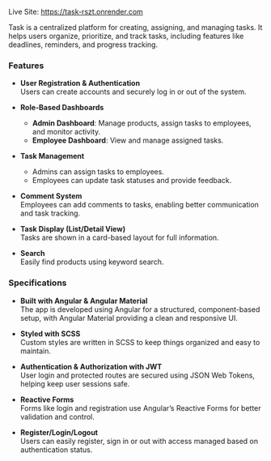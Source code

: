 Live Site: https://task-rszt.onrender.com

Task is a centralized platform for creating, assigning, and managing tasks. It helps users organize, prioritize, and track tasks, including features like deadlines, reminders, and progress tracking.

### Features

- **User Registration & Authentication**  
  Users can create accounts and securely log in or out of the system.

- **Role-Based Dashboards**  
  - **Admin Dashboard**: Manage products, assign tasks to employees, and monitor activity.  
  - **Employee Dashboard**: View and manage assigned tasks.

- **Task Management**  
  - Admins can assign tasks to employees.  
  - Employees can update task statuses and provide feedback.

- **Comment System**  
  Employees can add comments to tasks, enabling better communication and task tracking.

- **Task Display (List/Detail View)**  
  Tasks are shown in a card-based layout for full information.

- **Search**  
  Easily find products using keyword search.

### Specifications

- **Built with Angular & Angular Material**  
  The app is developed using Angular for a structured, component-based setup, with Angular Material providing a clean and responsive UI.

- **Styled with SCSS**  
  Custom styles are written in SCSS to keep things organized and easy to maintain.

- **Authentication & Authorization with JWT**  
  User login and protected routes are secured using JSON Web Tokens, helping keep user sessions safe.

- **Reactive Forms**  
  Forms like login and registration use Angular’s Reactive Forms for better validation and control.

- **Register/Login/Logout**  
  Users can easily register, sign in or out with access managed based on authentication status.
